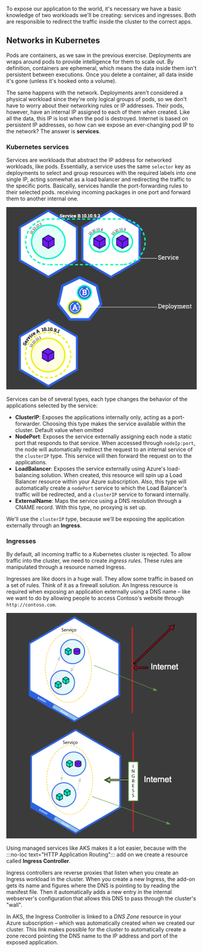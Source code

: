 To expose our application to the world, it's necessary we have a basic knowledge of two workloads we'll be creating: services and ingresses. Both are responsible to redirect the traffic inside the cluster to the correct apps.

## Networks in Kubernetes

Pods are containers, as we saw in the previous exercise. Deployments are wraps around pods to provide intelligence for them to scale out. By definition, containers are ephemeral, which means the data inside them isn't persistent between executions. Once you delete a container, all data inside it's gone (unless it's hooked onto a volume).

The same happens with the network. Deployments aren't considered a physical workload since they're only logical groups of pods, so we don't have to worry about their networking rules or IP addresses. Their pods, however, have an internal IP assigned to each of them when created. Like all the data, this IP is lost when the pod is destroyed. Internet is based on persistent IP addresses, so how can we expose an ever-changing pod IP to the network? The answer is __services__.

### Kubernetes services

Services are workloads that abstract the IP address for networked workloads, like pods. Essentially, a service uses the same `selector` key as deployments to select and group resources with the required labels into one single IP, acting somewhat as a load balancer and redirecting the traffic to the specific ports. Basically, services handle the port-forwarding rules to their selected pods. receiving incoming packages in one port and forward them to another internal one.

![](../media/draft-6-1-service-diagram.png)

Services can be of several types, each type changes the behavior of the applications selected by the service:

- __ClusterIP__: Exposes the applications internally only, acting as a port-forwarder. Choosing this type makes the service available within the cluster. Default value when omitted
- __NodePort__: Exposes the service externally assigning each node a static port that responds to that service. When accessed through `nodeIp:port`, the node will automatically redirect the request to an internal service of the `clusterIP` type. This service will then forward the request on to the applications.
- __LoadBalancer__: Exposes the service externally using Azure's load-balancing solution. When created, this resource will spin up a Load Balancer resource within your Azure subscription. Also, this type will automatically create a `nodePort` service to which the Load Balancer's traffic will be redirected, and a `clusterIP` service to forward internally.
- __ExternalName__: Maps the service using a DNS resolution through a CNAME record. With this type, no proxying is set up.

We'll use the `clusterIP` type, because we'll be exposing the application externally through an __Ingress__.

### Ingresses

By default, all incoming traffic to a Kubernetes cluster is rejected. To allow traffic into the cluster, we need to create _ingress rules_. These rules are manipulated through a resource named Ingress.

Ingresses are like doors in a huge wall. They allow some traffic in based on a set of rules. Think of it as a firewall solution. An Ingress resource is required when exposing an application externally using a DNS name – like we want to do by allowing people to access Contoso's website through `http://contoso.com`.

![](../media/draft-6-2-ingress-diagram.png)

Using managed services like AKS makes it a lot easier, because with the :::no-loc text="HTTP Application Routing"::: add on we create a resource called __Ingress Controller__.

Ingress controllers are reverse proxies that listen when you create an Ingress workload in the cluster. When you create a new Ingress, the add-on gets its name and figures where the DNS is pointing to by reading the manifest file. Then it automatically adds a new entry in the internal webserver's configuration that allows this DNS to pass through the cluster's "wall".

In AKS, the Ingress Controller is linked to a _DNS Zone_ resource in your Azure subscription – which was automatically created when we created our cluster. This link makes possible for the cluster to automatically create a zone record pointing the DNS name to the IP address and port of the exposed application.
